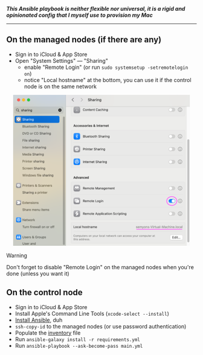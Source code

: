**_This Ansible playbook is neither flexible nor universal, it is a rigid and opinionated config that I myself use to provision my Mac_**

---

## On the managed nodes (if there are any)
- Sign in to iCloud & App Store
- Open "System Settings" — "Sharing"
  - enable "Remote Login" (or run `sudo systemsetup -setremotelogin on`)
  - notice "Local hostname" at the bottom, you can use it if the control node is on the same network

<p align="center">
  <kbd>
  <img alt="System Settings — Sharing window" src="https://github.com/semyonf/mac-workstation-playbook/blob/master/.readme/sharing.png" height="400">
</kbd>
</p>

> [!WARNING]  
> Don't forget to disable "Remote Login" on the managed nodes when you're done (unless you want it)

## On the control node
- Sign in to iCloud & App Store
- Install Apple's Command Line Tools (`xcode-select --install`)
- [Install Ansible](https://docs.ansible.com/ansible/latest/installation_guide/index.html), duh
- `ssh-copy-id` to the managed nodes (or use password authentication)
- Populate the [inventory](https://docs.ansible.com/ansible/latest/inventory_guide/intro_inventory.html) file
- Run `ansible-galaxy install -r requirements.yml`
- Run `ansible-playbook --ask-become-pass main.yml`
